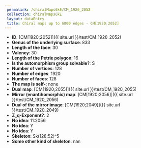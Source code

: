 ```yaml
--- 
 permalink: /chiralMaps6kE/CM_1920_2052 
 collection: chiralMaps6kE
 layout: dataEntry
 title: Chiral maps up to 6000 edges - CM[1920;2052]
---
```


- **ID**: [CM[1920;2052]]({{ site.url }}/test/CM_1920_2052)
- **Genus of the underlying surface**: 833
- **Length of the face**: 30
- **Valency**: 30
- **Length of the Petrie polygon**: 16
- **Is the automorphism group solvable?**: S
- **Number of vertices**: 128
- **Number of edges**: 1920
- **Number of faces**: 128
- **The map is self-**: none
- **Dual map**: [CM[1920;2055]]({{ site.url }}/test/CM_1920_2055)
- **Mirror (enantihomorphic) map**: [CM[1920;2056]]({{ site.url }}/test/CM_1920_2056)
- **Dual of the mirror image**: [CM[1920;2049]]({{ site.url }}/test/CM_1920_2049)
- **Z_q-Exponent?**: 2
- **No idea**:  11:2056
- **No idea**: Y
- **No idea**: Y
- **Skeleton**: Sk(128;52)^5
- **Some other kind of skeleton**: nan
